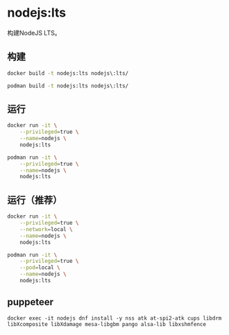 # nodejs:lts

构建NodeJS LTS。

## 构建
```bash
docker build -t nodejs:lts nodejs\:lts/

podman build -t nodejs:lts nodejs\:lts/
```

## 运行
```bash
docker run -it \
    --privileged=true \
    --name=nodejs \
    nodejs:lts

podman run -it \
    --privileged=true \
    --name=nodejs \
    nodejs:lts
```

## 运行（推荐）
```bash
docker run -it \
    --privileged=true \
    --network=local \
    --name=nodejs \
    nodejs:lts

podman run -it \
    --privileged=true \
    --pod=local \
    --name=nodejs \
    nodejs:lts
```

## puppeteer

```
docker exec -it nodejs dnf install -y nss atk at-spi2-atk cups libdrm libXcomposite libXdamage mesa-libgbm pango alsa-lib libxshmfence
```